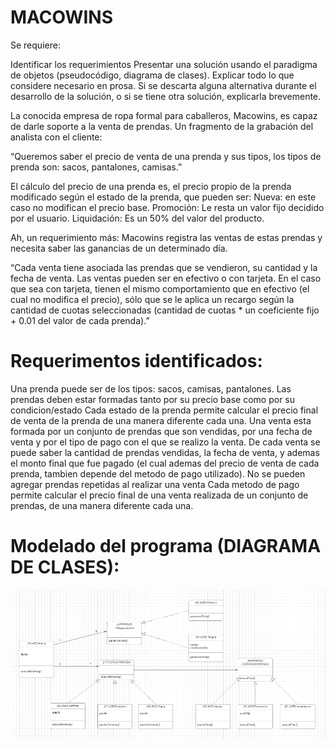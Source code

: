 # MACOWINS


Se requiere:

Identificar los requerimientos
Presentar una solución usando el paradigma de objetos (pseudocódigo, diagrama de clases).
Explicar todo lo que considere necesario en prosa.
Si se descarta alguna alternativa durante el desarrollo de la solución, o si se tiene otra solución, explicarla brevemente.


La conocida empresa de ropa formal para caballeros, Macowins, es capaz de darle soporte a la venta de prendas. Un fragmento de la grabación del analista con el cliente:

“Queremos saber el precio de venta de una prenda y sus tipos, los tipos de prenda son: sacos, pantalones, camisas.”

El cálculo del precio de una prenda es, el precio propio de la prenda modificado según el estado de la prenda, que pueden ser:
Nueva: en este caso no modifican el precio base.
Promoción: Le resta un valor fijo decidido por el usuario.
Liquidación: Es un 50% del valor del producto.

Ah, un requerimiento más: Macowins registra las ventas de estas prendas y necesita saber las ganancias de un determinado día. 

“Cada venta tiene asociada las prendas que se vendieron, su cantidad y la fecha de venta. 
Las ventas pueden ser en efectivo o con tarjeta. En el caso que sea con tarjeta, tienen el mismo comportamiento que en efectivo (el cual no modifica el precio), sólo que se le aplica un recargo según la cantidad de cuotas seleccionadas (cantidad de cuotas * un coeficiente fijo + 0.01 del valor de cada prenda).”


# Requerimentos identificados:

Una prenda puede ser de los tipos: sacos, camisas, pantalones.
Las prendas deben estar formadas tanto por su precio base como por su condicion/estado
Cada estado de la prenda permite calcular el precio final de venta de la prenda de una manera diferente cada una.
Una venta esta formada por un conjunto de prendas que son vendidas, por una fecha de venta y por el tipo de pago con el que se realizo la venta.
De cada venta se puede saber la cantidad de prendas vendidas, la fecha de venta, y ademas el monto final que fue pagado (el cual ademas del precio de venta de cada prenda, tambien depende del metodo de pago utilizado).
No se pueden agregar prendas repetidas al realizar una venta
Cada metodo de pago permite calcular el precio final de una venta realizada de un conjunto de prendas, de una manera diferente cada una.


# Modelado del programa (DIAGRAMA DE CLASES):

![Im](modeloUML-DiagramaDeClases.png "Diagrama de clases del Ejercicio Macowins realizado en LucidChart")

